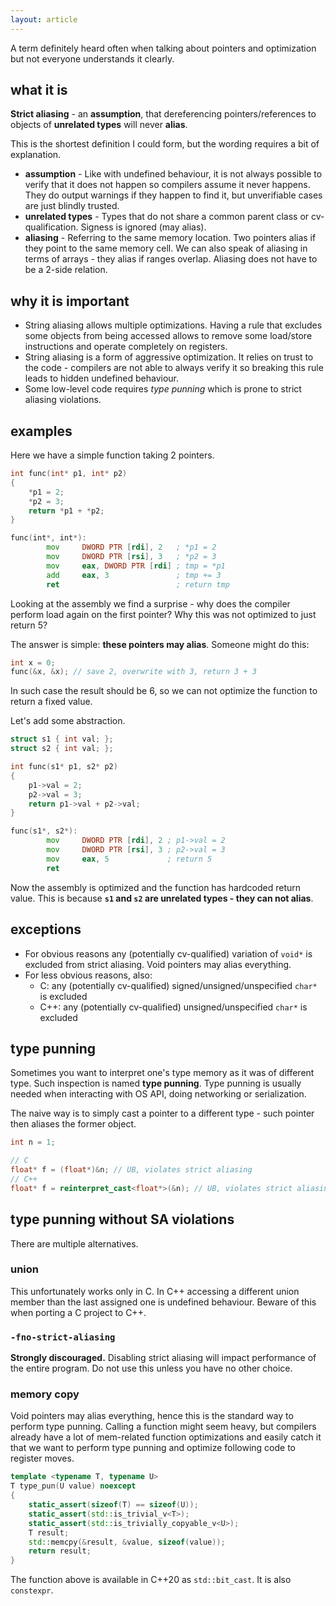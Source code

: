 ```yaml
---
layout: article
---
```


A term definitely heard often when talking about pointers and optimization but not everyone understands it clearly.

## what it is

**Strict aliasing** - an **assumption**, that dereferencing pointers/references to objects of **unrelated types** will never **alias**.

This is the shortest definition I could form, but the wording requires a bit of explanation.

- **assumption** - Like with undefined behaviour, it is not always possible to verify that it does not happen so compilers assume it never happens. They do output warnings if they happen to find it, but unverifiable cases are just blindly trusted.
- **unrelated types** - Types that do not share a common parent class or cv-qualification. Signess is ignored (may alias).
- **aliasing** - Referring to the same memory location. Two pointers alias if they point to the same memory cell. We can also speak of aliasing in terms of arrays - they alias if ranges overlap. Aliasing does not have to be a 2-side relation.

## why it is important

- String aliasing allows multiple optimizations. Having a rule that excludes some objects from being accessed allows to remove some load/store instructions and operate completely on registers.
- String aliasing is a form of aggressive optimization. It relies on trust to the code - compilers are not able to always verify it so breaking this rule leads to hidden undefined behaviour.
- Some low-level code requires *type punning* which is prone to strict aliasing violations.

## examples

Here we have a simple function taking 2 pointers.

```c++
int func(int* p1, int* p2)
{
    *p1 = 2;
    *p2 = 3;
    return *p1 + *p2;
}
```

```asm
func(int*, int*):
        mov     DWORD PTR [rdi], 2   ; *p1 = 2
        mov     DWORD PTR [rsi], 3   ; *p2 = 3
        mov     eax, DWORD PTR [rdi] ; tmp = *p1
        add     eax, 3               ; tmp += 3
        ret                          ; return tmp
```

Looking at the assembly we find a surprise - why does the compiler perform load again on the first pointer? Why this was not optimized to just return 5?

The answer is simple: **these pointers may alias**. Someone might do this:

```c++
int x = 0;
func(&x, &x); // save 2, overwrite with 3, return 3 + 3
```

In such case the result should be 6, so we can not optimize the function to return a fixed value.

Let's add some abstraction.

```c++
struct s1 { int val; };
struct s2 { int val; };

int func(s1* p1, s2* p2)
{
    p1->val = 2;
    p2->val = 3;
    return p1->val + p2->val;
}
```

```asm
func(s1*, s2*):
        mov     DWORD PTR [rdi], 2 ; p1->val = 2
        mov     DWORD PTR [rsi], 3 ; p2->val = 3
        mov     eax, 5             ; return 5
        ret
```

Now the assembly is optimized and the function has hardcoded return value. This is because **`s1` and `s2` are unrelated types - they can not alias**.

## exceptions

- For obvious reasons any (potentially cv-qualified) variation of `void*` is excluded from strict aliasing. Void pointers may alias everything.
- For less obvious reasons, also:
  - C: any (potentially cv-qualified) signed/unsigned/unspecified `char*` is excluded
  - C++: any (potentially cv-qualified) unsigned/unspecified `char*` is excluded

## type punning

Sometimes you want to interpret one's type memory as it was of different type. Such inspection is named **type punning**. Type punning is usually needed when interacting with OS API, doing networking or serialization.

The naive way is to simply cast a pointer to a different type - such pointer then aliases the former object.

```c++
int n = 1;

// C
float* f = (float*)&n; // UB, violates strict aliasing
// C++
float* f = reinterpret_cast<float*>(&n); // UB, violates strict aliasing
```

## type punning without SA violations

There are multiple alternatives.

### union

This unfortunately works only in C. In C++ accessing a different union member than the last assigned one is undefined behaviour. Beware of this when porting a C project to C++.

### `-fno-strict-aliasing`

**Strongly discouraged.** Disabling strict aliasing will impact performance of the entire program. Do not use this unless you have no other choice.

### memory copy

Void pointers may alias everything, hence this is the standard way to perform type punning. Calling a function might seem heavy, but compilers already have a lot of mem-related function optimizations and easily catch it that we want to perform type punning and optimize following code to register moves.

```c++
template <typename T, typename U>
T type_pun(U value) noexcept
{
    static_assert(sizeof(T) == sizeof(U));
    static_assert(std::is_trivial_v<T>);
    static_assert(std::is_trivially_copyable_v<U>);
    T result;
    std::memcpy(&result, &value, sizeof(value));
    return result;
}
```

The function above is available in C++20 as `std::bit_cast`. It is also `constexpr`.

